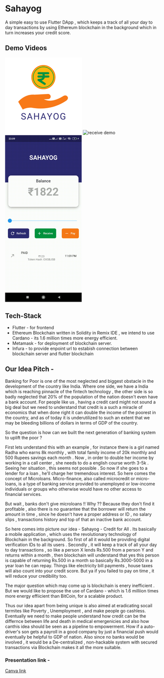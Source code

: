 # Sahayog

A simple easy to use Flutter DApp , which keeps a track of all your day to day transactions by using Ethereum blockchain in the background which in turn increases your credit score.

## Demo Videos
<p  float="left" >
<img src="https://github.com/UtkarshA135/Sahayog/blob/main/assets/sahayog.png" width="250" title="app icon">
<img src="https://github.com/UtkarshA135/Sahayog/blob/main/assets/receive.gif" width="250" title="receive demo">
<img src="https://github.com/UtkarshA135/Sahayog/blob/main/assets/pay.gif" width="250" title="pay demo">
</p>

## Tech-Stack
- Flutter - for frontend
- Ethereum Blockchain written in Solidity in Remix IDE , we intend to use Cardano - its 1.6 million times more energy efficient.
- Metamask - for deployment of blockchain server.
- Infura - to provide enpoint url to estabish connection between blockchain server and flutter blockchain

## Our Idea Pitch -

Banking for Poor is one of the most neglected and biggest obstacle in the development of the country like India. Where one side, we have a India which is reaching pinnacle of the fintech technology , the other side is so badly neglected that 20% of the population of the nation doesn't even have a bank account. For people like us , having a credit card might not sound a big deal but we need to understand that credit is a such a miracle of economics that when done right it can double the income of the poorest in the country, and as of today it is underutilized to such an extent that we may be bleeding billions of dollars in terms of GDP of the country.

So the question is how can we built the next generation of banking system to uplift the poor ?

First lets understand this with an example , for instance there is a girl named Radha who earns 8k monthly , with total family income of 20k monthly and 500 Rupees savings each month . Now , in order to double her income by working in a call center , she needs to do a english course worth 3-5k . Seeing her situation , this seems not possible . So now if she goes to a lender for a loan , he'll charge her tremendous interest. So here comes the concept of Microloans. Micro-finance, also called microcredit or micro-loans​, is a type of banking service provided to unemployed or low-income individuals or groups who otherwise would have no other access to financial services.

But wait , banks don't give microloans !! Why ?? Because they don't find it profitable , also there is no guarantee that the borrower will return the amount in time , since he doesn't have a proper address or ID , no salary slips , transactions history and top of that an inactive bank account.

So here comes into picture our idea - Sahayog - Credit for All . Its basically a mobile application , which uses the revolutionary technology of Blockchain in the background. So first of all it would be providing digital verification IDs to all its users . Secondly , it will keep a track of all your day to day transactions , so like a person X lends Rs.500 from a person Y and returns within a month , then blockchain will understand that yes this person is capable of returning Rs.500 in a month so basically Rs.3000-5000 in a year loan he can repay. Things like electricity bill payments , house taxes will also count into your credit score. But ya if you failed to pay on time , it will reduce your credibility too.

The major question which may come up is blockchain is enery inefficient . But we would like to propose the use of Cardano - which is 1.6 milliion times more energy effiicient than BitCoin, for a scalable product.

Thus our idea apart from being unique is also aimed at eradicating socail termites like Poverty , Unemployment , and make people go cashless. Eventually we need to make people understand how credit can be the differnce between life and death in medical emergenicies and also how canthis idea should be seen as a pipeline to empowerment. How if a auto-driver's son gets a payroll in a good company by just a financial push would eventually be helpful to GDP of nation. Also since no banks would be involved , it would be a De-centralized , non-hackable system with secured transactions via Blockchain makes it all the more suitable.
### Presentation link - 
[Canva link](https://www.canva.com/design/DAEl1ttAXjI/sIi0Fm4ybnt3aRWwGjk2dA/view?utm_content=DAEl1ttAXjI&utm_campaign=designshare&utm_medium=link&utm_source=sharebutton)
